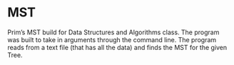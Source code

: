 # MST
Prim’s MST build for Data Structures and Algorithms class. The program was built to take in arguments through the command line. The program reads from a text file (that has all the data) and finds the MST for the given Tree.
